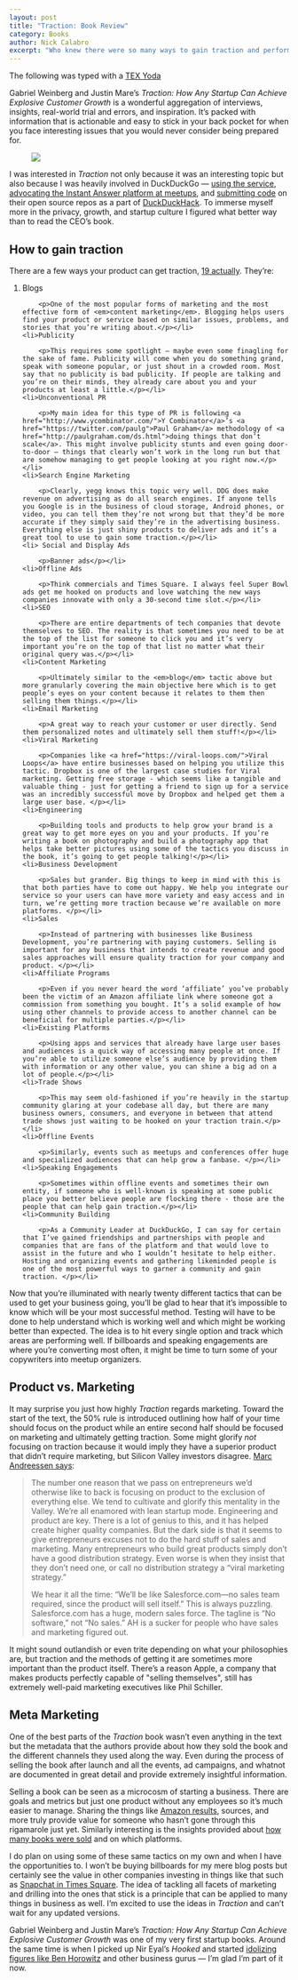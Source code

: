 ```yaml
---
layout: post
title: "Traction: Book Review"
category: Books
author: Nick Calabro
excerpt: "Who knew there were so many ways to gain traction and perform marketing? Traction delves into a ton of methods and how to use them effectively."
---
```


<meta name="twitter:card" content="summary" />
<meta name="twitter:site" content="@NickCalabs" />
<meta name="twitter:title" content="{{ page.title }}" />
<meta name="twitter:description" content="Nick Calabro's Blog" />

<div class="message">The following was typed with a <a href="http://nickcalabro.com/TEX-Yoda-Build-Log-and-Review">TEX Yoda</a></div>

<p>Gabriel Weinberg and Justin Mare’s <em> Traction: How Any Startup Can Achieve Explosive Customer Growth</em> is a wonderful aggregation of interviews, insights, real-world trial and errors, and inspiration. It’s packed with information that is actionable and easy to stick in your back pocket for when you face interesting issues that you would never consider being prepared for. </p>

<figure><img src="img/traction.png"/></figure>

<p>I was interested in <em>Traction</em> not only because it was an interesting topic but also because I was heavily involved in DuckDuckGo — <a href="https://duckduckgo.com/">using the service</a>, <a href="https://www.meetup.com/Quack-Hack-New-York-City/">advocating the Instant Answer platform at meetups</a>, and <a href="https://github.com/NickCalabs/zeroclickinfo-goodies">submitting code</a> on their open source repos as a part of <a href="https://duckduckhack.com/">DuckDuckHack</a>. To immerse myself more in the privacy, growth, and startup culture I figured what better way than to read the CEO’s book. </p>

<h2>How to gain traction</h2>

<p>There are a few ways your product can get traction, <a href="https://medium.com/@yegg/the-19-channels-you-can-use-to-get-traction-93c762d19339">19 actually</a>. They’re:</p>

<ol>
	<li>Blogs

		<p>One of the most popular forms of marketing and the most effective form of <em>content marketing</em>. Blogging helps users find your product or service based on similar issues, problems, and stories that you’re writing about.</p></li>
	<li>Publicity

		<p>This requires some spotlight — maybe even some finagling for the sake of fame. Publicity will come when you do something grand, speak with someone popular, or just shout in a crowded room. Most say that no publicity is bad publicity. If people are talking and you’re on their minds, they already care about you and your products at least a little.</p></li>
	<li>Unconventional PR

		<p>My main idea for this type of PR is following <a href="http://www.ycombinator.com/">Y Combinator</a>’s <a href="https://twitter.com/paulg">Paul Graham</a> methodology of <a href="http://paulgraham.com/ds.html">doing things that don’t scale</a>. This might involve publicity stunts and even going door-to-door — things that clearly won’t work in the long run but that are somehow managing to get people looking at you right now.</p></li>
	<li>Search Engine Marketing

		<p>Clearly, yegg knows this topic very well. DDG does make revenue on advertising as do all search engines. If anyone tells you Google is in the business of cloud storage, Android phones, or video, you can tell them they’re not wrong but that they’d be more accurate if they simply said they’re in the advertising business. Everything else is just shiny products to deliver ads and it’s a great tool to use to gain some traction.</p></li>
	<li> Social and Display Ads

		<p>Banner ads</p></li>
	<li>Offline Ads

		<p>Think commercials and Times Square. I always feel Super Bowl ads get me hooked on products and love watching the new ways companies innovate with only a 30-second time slot.</p></li>
	<li>SEO

		<p>There are entire departments of tech companies that devote themselves to SEO. The reality is that sometimes you need to be at the top of the list for someone to click you and it’s very important you’re on the top of that list no matter what their original query was.</p></li>
	<li>Content Marketing

		<p>Ultimately similar to the <em>blog</em> tactic above but more granularly covering the main objective here which is to get people’s eyes on your content because it relates to them then selling them things.</p></li>
	<li>Email Marketing

		<p>A great way to reach your customer or user directly. Send them personalized notes and ultimately sell them stuff!</p></li>
	<li>Viral Marketing

		<p>Companies like <a href="https://viral-loops.com/">Viral Loops</a> have entire businesses based on helping you utilize this tactic. Dropbox is one of the largest case studies for Viral marketing. Getting free storage - which seems like a tangible and valuable thing - just for getting a friend to sign up for a service was an incredibly successful move by Dropbox and helped get them a large user base. </p></li>
	<li>Engineering

		<p>Building tools and products to help grow your brand is a great way to get more eyes on you and your products. If you’re writing a book on photography and build a photography app that helps take better pictures using some of the tactics you discuss in the book, it’s going to get people talking!</p></li>
	<li>Business Development

		<p>Sales but grander. Big things to keep in mind with this is that both parties have to come out happy. We help you integrate our service so your users can have more variety and easy access and in turn, we’re getting more traction because we’re available on more platforms. </p></li>
	<li>Sales

		<p>Instead of partnering with businesses like Business Development, you’re partnering with paying customers. Selling is important for any business that intends to create revenue and good sales approaches will ensure quality traction for your company and product. </p></li>
	<li>Affiliate Programs

		<p>Even if you never heard the word ‘affiliate’ you’ve probably been the victim of an Amazon affiliate link where someone got a commission from something you bought. It’s a solid example of how using other channels to provide access to another channel can be beneficial for multiple parties.</p></li>
	<li>Existing Platforms

		<p>Using apps and services that already have large user bases and audiences is a quick way of accessing many people at once. If you’re able to utilize someone else’s audience by providing them with information or any other value, you can shine a big ad on a lot of people.</p></li>
	<li>Trade Shows

		<p>This may seem old-fashioned if you’re heavily in the startup community glaring at your codebase all day, but there are many business owners, consumers, and everyone in between that attend trade shows just waiting to be hooked on your traction train.</p></li>
	<li>Offline Events

		<p>Similarly, events such as meetups and conferences offer huge and specialized audiences that can help grow a fanbase. </p></li>
	<li>Speaking Engagements

		<p>Sometimes within offline events and sometimes their own entity, if someone who is well-known is speaking at some public place you better believe people are flocking there - those are the people that can help gain traction.</p></li>
	<li>Community Building

		<p>As a Community Leader at DuckDuckGo, I can say for certain that I’ve gained friendships and partnerships with people and companies that are fans of the platform and that would love to assist in the future and who I wouldn’t hesitate to help either. Hosting and organizing events and gathering likeminded people is one of the most powerful ways to garner a community and gain traction. </p></li>
</ol>

<p>Now that you’re illuminated with nearly twenty different tactics that can be used to get your business going, you’ll be glad to hear that it’s impossible to know which will be your most successful method. Testing will have to be done to help understand which is working well and which might be working better than expected. The idea is to hit every single option and track which areas are performing well. If billboards and speaking engagements are where you’re converting most often, it might be time to turn some of your copywriters into meetup organizers.</p>

<h2>Product vs. Marketing</h2>

<p>It may surprise you just how highly <em>Traction</em> regards marketing. Toward the start of the text, the 50% rule is introduced outlining how half of your time should focus on the product while an entire second half should be focused on marketing and ultimately getting traction. Some might glorify <em>not</em> focusing on traction because it would imply they have a superior product that didn’t require marketing, but Silicon Valley investors disagree. <a href="https://techcrunch.com/2012/05/12/marc-andreessen-visits-peter-thiels-stanford-class-to-talk-startups-how-he-invests-the-future/">Marc Andreessen says</a>:</p>

<blockquote>
<p>The number one reason that we pass on entrepreneurs we’d otherwise like to back is focusing on product to the exclusion of everything else. We tend to cultivate and glorify this mentality in the Valley. We’re all enamored with lean startup mode. Engineering and product are key. There is a lot of genius to this, and it has helped create higher quality companies. But the dark side is that it seems to give entrepreneurs excuses not to do the hard stuff of sales and marketing. Many entrepreneurs who build great products simply don’t have a good distribution strategy. Even worse is when they insist that they don’t need one, or call no distribution strategy a “viral marketing strategy.”</p>

<p>We hear it all the time: “We’ll be like Salesforce.com—no sales team required, since the product will sell itself.” This is always puzzling. Salesforce.com has a huge, modern sales force. The tagline is “No software,” not “No sales.” AH is a sucker for people who have sales and marketing figured out.</p>
</blockquote>

<p>It might sound outlandish or even trite depending on what your philosophies are, but traction and the methods of getting it are sometimes more important than the product itself. There’s a reason Apple, a company that makes products perfectly capable of &quot;selling themselves&quot;, still has extremely well-paid marketing executives like Phil Schiller. </p>

<h2>Meta Marketing</h2>

<p>One of the best parts of the <em>Traction</em> book wasn’t even anything in the text but the metadata that the authors provide about how they sold the book and the different channels they used along the way. Even during the process of selling the book after launch and all the events, ad campaigns, and whatnot are documented in great detail and provide extremely insightful information.</p>

<p>Selling a book can be seen as a microcosm of starting a business. There are goals and metrics but just one product without any employees so it’s much easier to manage. Sharing the things like <a href="https://medium.com/@yegg/getting-traction-for-traction-book-12-328-copies-by-the-numbers-d62cbb1527f6">Amazon results</a>, sources, and more truly provide value for someone who hasn’t gone through this rigamarole just yet. Similarly interesting is the insights provided about <a href="https://medium.com/@yegg/37-617-copies-of-traction-by-the-numbers-what-we-made-and-how-much-it-cost-41ff675c5965">how many books were sold</a> and on which platforms. </p>

<p>I do plan on using some of these same tactics on my own and when I have the opportunities to. I won’t be buying billboards for my mere blog posts but certainly see the value in other companies investing in things like that such as <a href="http://www.geomarketing.com/why-did-snapchat-takeover-times-square-without-geofilters">Snapchat in Times Square</a>. The idea of tackling all facets of marketing and drilling into the ones that stick is a principle that can be applied to many things in business as well. I’m excited to use the ideas in <em>Traction</em> and can’t wait for any updated versions.</p>

<p>Gabriel Weinberg and Justin Mare’s <em> Traction: How Any Startup Can Achieve Explosive Customer Growth</em> was one of my very first startup books. Around the same time is when I picked up Nir Eyal’s <em>Hooked</em> and started <a href="http://nickcalabro.com/The-Hard-Thing-About-Hard-Things-Review">idolizing figures like Ben Horowitz</a> and other business gurus — I’m glad I’m part of it now. </p>


